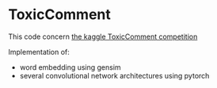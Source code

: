 # ToxicComment

This code concern [the kaggle ToxicComment competition](https://www.kaggle.com/c/jigsaw-toxic-comment-classification-challenge)

Implementation of: 
- word embedding using gensim
- several convolutional network architectures using pytorch

